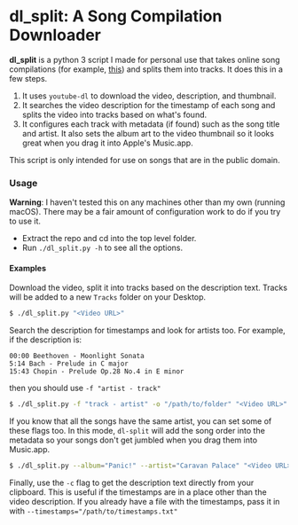 # dl_split: A Song Compilation Downloader

**dl_split** is a python 3 script I made for personal use that takes online song compilations (for example, [this](https://www.youtube.com/watch?v=ByS1Rlk_AL8&t=80s)) and splits them into tracks. It does this in a few steps.

1. It uses `youtube-dl` to download the video, description, and thumbnail.
2. It searches the video description for the timestamp of each song and splits the video into tracks based on what's found.
3. It configures each track with metadata (if found) such as the song title and artist. It also sets the album art to the video thumbnail so it looks great when you drag it into Apple's Music.app.

This script is only intended for use on songs that are in the public domain.



### Usage

**Warning**: I haven't tested this on any machines other than my own (running macOS). There may be a fair amount of configuration work to do if you try to use it.

* Extract the repo and cd into the top level folder.
* Run `./dl_split.py -h` to see all the options.



#### Examples

Download the video, split it into tracks based on the description text. Tracks will be added to a new `Tracks` folder on your Desktop.

```bash
$ ./dl_split.py "<Video URL>"
```



Search the description for timestamps and look for artists too. For example, if the description is:

```
00:00 Beethoven - Moonlight Sonata
5:14 Bach - Prelude in C major
15:43 Chopin - Prelude Op.28 No.4 in E minor
```

then you should use `-f "artist - track"`

```bash
$ ./dl_split.py -f "track - artist" -o "/path/to/folder" "<Video URL>"
```



If you know that all the songs have the same artist, you can set some of these flags too. In this mode, `dl-split` will add the song order into the metadata so your songs don't get jumbled when you drag them into Music.app.

```bash
$ ./dl_split.py --album="Panic!" --artist="Caravan Palace" "<Video URL>"
```



Finally, use the `-c` flag to get the description text directly from your clipboard. This is useful if the timestamps are in a place other than the video description. If you already have a file with the timestamps, pass it in with `--timestamps="/path/to/timestamps.txt"`